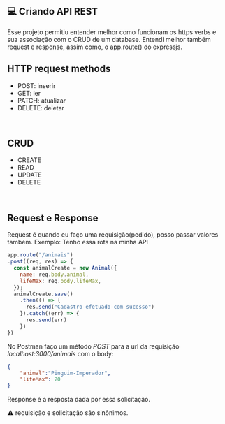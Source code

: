 ## :computer: Criando API REST 
Esse projeto permitiu entender melhor como funcionam os https verbs e sua associação com o CRUD de um database. Entendi melhor também request e response, assim como, o app.route() do expressjs.
<br>

## HTTP request methods
- POST: inserir
- GET: ler
- PATCH: atualizar
- DELETE: deletar
<br>

## CRUD
- CREATE
- READ
- UPDATE
- DELETE
<br>

## Request e Response
Request é quando eu faço uma requisição(pedido), posso passar valores também.
Exemplo:
Tenho essa rota na minha API
```Javascript
app.route("/animais")
.post((req, res) => {
  const animalCreate = new Animal({
    name: req.body.animal,
    lifeMax: req.body.lifeMax,
  });
  animalCreate.save()
    .then(() => {
      res.send("Cadastro efetuado com sucesso")
    }).catch((err) => {
      res.send(err)
    })
})
```

No Postman faço um método *POST* para a url da requisição *localhost:3000/animais* com o body:
```Json
{
    "animal":"Pinguim-Imperador",
    "lifeMax": 20
}
```
Response é a resposta dada por essa solicitação.

:warning: requisição e solicitação são sinônimos.



